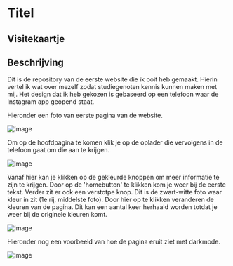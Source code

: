 # Titel
## Visitekaartje ##

## Beschrijving
Dit is de repository van de eerste website die ik ooit heb gemaakt. Hierin vertel ik wat over mezelf zodat studiegenoten kennis kunnen maken met mij. Het design dat ik heb gekozen is gebaseerd op een telefoon waar de Instagram app geopend staat.

Hieronder een foto van eerste pagina van de website.

![image](https://user-images.githubusercontent.com/112861148/200399380-ca3f01fe-4995-4de1-9f02-94d58b7aeeb1.png)

Om op de hoofdpagina te komen klik je op de oplader die vervolgens in de telefoon gaat om die aan te krijgen.

![image](https://user-images.githubusercontent.com/112861148/200399704-a27849eb-9bf7-4bae-9c7d-1457df64f155.png)

Vanaf hier kan je klikken op de gekleurde knoppen om meer informatie te zijn te krijgen. Door op de 'homebutton' te klikken kom je weer bij de eerste tekst. Verder zit er ook een verstotpe knop. Dit is de zwart-witte foto waar kleur in zit (1e rij, middelste foto). Door hier op te klikken veranderen de kleuren van de pagina. Dit kan een aantal keer herhaald worden totdat je weer bij de originele kleuren komt.

![image](https://user-images.githubusercontent.com/112861148/200402384-1a612591-33dc-4840-b6d9-e7ea64bb51b8.png)

Hieronder nog een voorbeeld van hoe de pagina eruit ziet met darkmode.

![image](https://user-images.githubusercontent.com/112861148/200403157-a104ddf1-ed3b-4416-af79-75a98b6becb1.png)
